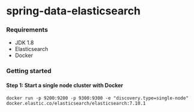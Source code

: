 # spring-data-elasticsearch

### Requirements
* JDK 1.8
* Elasticsearch
* Docker

### Getting started

#### Step 1: Start a single node cluster with Docker
`docker run -p 9200:9200 -p 9300:9300 -e "discovery.type=single-node" docker.elastic.co/elasticsearch/elasticsearch:7.10.1`
